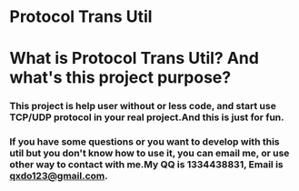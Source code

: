 # Protocol Trans Util

# What is Protocol Trans Util? And what's this project purpose?

### This project is help user without or less code, and start use TCP/UDP protocol in your real project.And this is just for fun.

### If you have some questions or you want to develop with this util but you don't know how to use it, you can email me, or use other way to contact with me.My QQ is 1334438831, Email is qxdo123@gmail.com.

